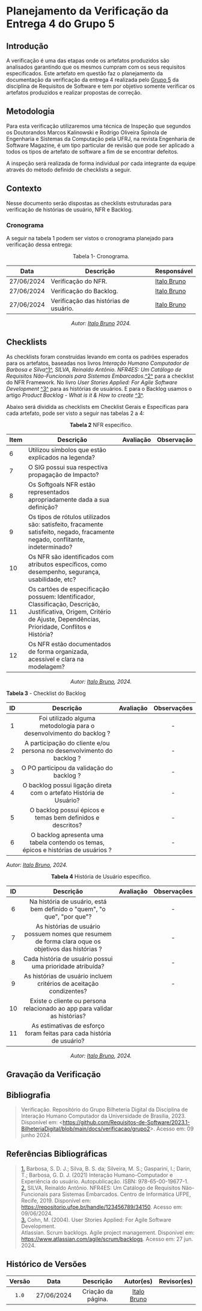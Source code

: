 # Planejamento da Verificação da Entrega 4 do Grupo 5

## Introdução 

A verificação é uma das etapas onde os artefatos produzidos são analisados garantindo que os mesmos cumpram com os seus requisitos especificados. Este artefato em questão faz o planejamento da  documentação da verificação da entrega 4 realizada pelo [Grupo 5](https://requisitos-de-software.github.io/2024.1-Sinesp_Cidadao/) da disciplina de Requisitos de Software e tem por objetivo somente verificar os artefatos produzidos e realizar propostas de correção.


## Metodologia

Para esta verificação utilizaremos uma técnica de Inspeção que segundos os Doutorandos Marcos Kalinowski e Rodrigo Oliveira Spínola de Engenharia e Sistemas da Computação pela UFRJ, na revista Engenharia de Software Magazine, é um tipo particular de revisão que pode ser aplicado a todos os tipos de artefato de software  a fim de se encontrar defeitos.

A inspeção será realizada de forma individual por cada integrante da equipe através do método definido de checklists a seguir.

## Contexto

Nesse documento serão dispostas as checklists estruturadas para verificação de histórias de usuário, NFR e Backlog.

### Cronograma

A seguir na tabela 1 podem ser vistos o cronograma planejado para verificação dessa entrega:

<center>

Tabela 1- Cronograma.

| Data       | Descrição                                  | Responsável                                      |
| ---------- | ------------------------------------------ | ------------------------------------------------ |
| 27/06/2024 | Verificação do NFR.                        | [Italo Bruno](https://github.com/Italobrunom)  |
| 27/06/2024 | Verificação do Backlog.                    | [Italo Bruno](https://github.com/Italobrunom)  |
| 27/06/2024 | Verificação das histórias de usuário.      | [Italo Bruno](https://github.com/Italobrunom)  |

_Autor: [Italo Bruno](https://github.com/Italobrunom) 2024._

</center>

## Checklists

As checklists foram construídas levando em conta os padrões esperados para os artefatos, baseadas nos livros _Interação Humano Computador de Barbosa e Silva_<a id="FTF1" href="#FTF1Ref">^1^</a>, _SILVA, Reinaldo Antônio. NFR4ES: Um Catálogo de Requisitos Não-Funcionais para Sistemas Embarcados._<a id="FTF2" href="#FTF2Ref">^2^</a> para a checklist do NFR Framework. No livro _User Stories Applied: For Agile Software Development_ <a id="USER1" href="#USERref">^3^</a> para as histórias de usuários. E para o Backlog usamos o artigo _Product Backlog - What is it & How to create_ <a id="BACK1" href="#BACKref">^3^</a>.

Abaixo será dividida as checklists em Checklist Gerais e Específicas para cada artefato, pode ser visto a seguir nas tabelas 2 a 4:


<font><p style="text-align: center">**Tabela 2**  NFR especifico.</p></font>

<center>

| Item   | Descrição     | Avaliação | Observação |
| ----- | --------- | ---------  | ---------- |
| 6 |Utilizou símbolos que estão explicados  na legenda?|||
| 7 |O SIG possui sua respectiva propagação de Impacto?|||
| 8 |Os Softgoals NFR estão representados apropriadamente dada a sua definição?|||
| 9 |Os tipos de rótulos utilizados são: satisfeito, fracamente satisfeito, negado, fracamente negado, conflitante, indeterminado?||            |
| 10 |Os NFR são identificados com atributos específicos, como desempenho, segurança, usabilidade, etc?|||
| 11 |Os cartões de especificação possuem: Identificador, Classificação, Descrição, Justificativa, Origem, Critério de Ajuste, Dependências, Prioridade, Conflitos e História?|||
| 12 |Os NFR estão documentados de forma organizada, acessível e clara na modelagem?|||

_Autor: [Italo Bruno](https://github.com/Italobrunom), 2024._

</center>

**Tabela 3** - Checklist do Backlog

| ID  |   Descrição       | Avaliação |Observações |
| :-: | :---------: | :--: | :---:|
|  1  |Foi utilizado alguma metodologia para o desenvolvimento do backlog ?|        | - |
|  2  |A participação do cliente e/ou persona no desenvolvimento do backlog ?|        | - |
|  3  |O PO participou da validação do backlog ?|        | - |
|  4  |O backlog possui ligação direta com o artefato História de Usuário?       |        | - |
|  5  |O backlog possui épicos e temas bem definidos e descritos?|        | - |
|  6  |O backlog apresenta uma tabela contendo os temas, épicos e histórias de usuários ?     |        | - |

_Autor: [Italo Bruno](https://github.com/Italobrunom), 2024._


<font><p style="text-align: center">**Tabela 4**  História de Usuário especifico.</p></font>

<center>

| ID  | Descrição  | Avaliação  | Observações |
| :-: | :--------------: | :--------: | :---------: | 
|  6  | Na história de usuário, está bem definido o "quem", "o que", "por que"? |         |      -      |
|  7  | As histórias de usuário possuem nomes que resumem de forma clara oque os objetivos das histórias ? |  | - |
|  8  | Cada história de usuário possui uma prioridade atribuída? | |      -      |
|  9  | As histórias de usuário incluem critérios de aceitação condizentes?    |         |      -      |
| 10 | Existe o cliente ou persona relacionado ao app para validar as histórias?	 |  | |
| 11 | As estimativas de esforço foram feitas para cada história de usuário? |  | |

_Autor: [Italo Bruno](https://github.com/Italobrunom), 2024._

</center>

## Gravação da Verificação 


## Bibliografia

> Verificação. Repositório do Grupo Bilheteria Digital da Disciplina de Interação Humano Computador da Universidade de Brasília, 2023. Disponível em: <<https://github.com/Requisitos-de-Software/2023.1-BilheteriaDigital/blob/main/docs/verificacao/grupo2>>. Acesso em: 09 junho 2024.

## Referências Bibliográficas 

> <a id="FTF1Ref" href="#FTF1">1.</a>  Barbosa, S. D. J.; Silva, B. S. da; Silveira, M. S.; Gasparini, I.; Darin, T.; Barbosa, G. D. J. (2021)
Interação Humano-Computador e Experiência do usuário. Autopublicação. ISBN: 978-65-00-19677-1.</br>
> <a id="FTF2Ref" href="#FTF2">2.</a> SILVA, Reinaldo Antônio. NFR4ES: Um Catálogo de Requisitos Não-Funcionais para Sistemas Embarcados. Centro de Informática UFPE, Recife, 2019. Disponível em: https://repositorio.ufpe.br/handle/123456789/34150. Acesso em: 09/06/2024.</br>
> <a id="USERref" href="#USER1">3.</a> Cohn, M. (2004). User Stories Applied: For Agile Software Development.</br> 
> <a id="BACKref" href="#BACK1"> </a> Atlassian. Scrum backlogs. Agile project management. Disponível em: https://www.atlassian.com/agile/scrum/backlogs. Acesso em: 27 jun. 2024.


## Histórico de Versões

| Versão | Data | Descrição | Autor(es) | Revisor(es) |
| :----: | :--: | :-------: | :-------: | :---------: |
| `1.0`  | 27/06/2024 | Criação da página. | [Italo Bruno](https://github.com/Italobrunom) | |

